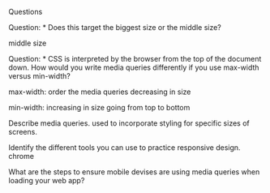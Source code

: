 Questions

Question: * Does this target the biggest size or the middle size?

middle size

Question: * CSS is interpreted by the browser from the top of the document down.
How would you write media queries differently if you use max-width versus min-width?

max-width: order the media queries decreasing in size

min-width: increasing in size going from top to bottom

Describe media queries.
used to incorporate styling for specific sizes of screens.

Identify the different tools you can use to practice responsive design.
chrome


What are the steps to ensure mobile devises are using media queries when loading your web app?

